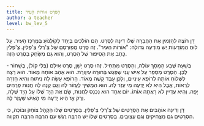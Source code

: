 ```yaml
---
title: הַסֶרֶט אוֹרוֹת הָעִיר
author: a teacher
level: bw_lev_5
---
```

דָן רוֹצֶה לְהַזְמִין אֶת הַחֲבֵרָה שֶׁלוֹ דִינָה לְסֶרֶט. הֵם הוֹלְכִים בְּיַחַד לַקוֹלְנוֹעַ בְּמֶרְכַּז הָעִיר. עַל לוּחַ הַמוֹדָעוֹת יֵשׁ מוֹדָעָה גְדוֹלָה: "אוֹרוֹת הָעִיר". זֶה סֶרֶט מְפוּרְסָם שֶׁל צַ'רְלִי צַ'פְּלִין. צַ'פְּלִין כָּתַב אֶת הַסִיפּוּר שֶׁל הַסֶרֶט, וְהוּא גַם מְשַׂחֵק בַּסֶרֶט הַזֶה.

בְּשָׁעָה שֶׁבַע הַמָסָךְ עוֹלֶה, וְהַסֶרֶט מַתְחִיל. זֶהוּ סֶרֶט יָשָׁן, סֶרֶט אִילֵם (בְּלִי קוֹל), בְּשָׁחוֹר - לָבָן. הַסֶרֶט מְסַפֵּר עַל אִישׁ עָנִי שֶׁפָּגַשׁ בַּחוּרָה עִיוֶורֶת. הוּא אָהַב אוֹתָהּ מְאוֹד. הוּא רָצָה לִשְׁלוֹחַ אוֹתָהּ לְרוֹפֵא עֵינַיִים, וְלָכֵן עָבַד קָשֶׁה מְאוֹד. הָרוֹפֵא עָשָׂה לָהּ נִיתוּחַ וְהִיא חָזְרָה לִרְאוֹת, אֲבָל הִיא לֹא יָדְעָה מִי עָזַר לָהּ. הוּא הִמְשִׁיךְ לַעֲזוֹר לָהּ וְגַם קָנָה לָהּ חֲנוּת פְּרָחִים יָפָה. וְהִיא עֲדַיִין לֹא רָאֲתָה אוֹתוֹ. יוֹם אֶחָד הוּא נִכְנַס לַחֲנוּת, שָׂם אֶת הַיָד שֶׁלוֹ עַל הַיָד שֶׁלָהּ, וְרַק אָז הִיא יָדְעָה מִי הָאִישׁ שֶׁעָזַר לָהּ.

דָן וְדִינָה אוֹהֲבִים אֶת הַסְרָטִים שֶׁל צַ'רְלִי צַ'פְּלִין. בַּסְרָטִים שֶׁלוֹ הַקָהָל צוֹחֵק וּבוֹכֶה, כִּי הַסְרָטִים גַם מַצְחִיקִים וְגַם עֲצוּבִים. בַּסְרָטִים שֶׁלוֹ יֵשׁ הַרְבֵּה רֶגֶשׁ עִם הַרְבֵּה הַרְבֵּה תִקְוָוה.